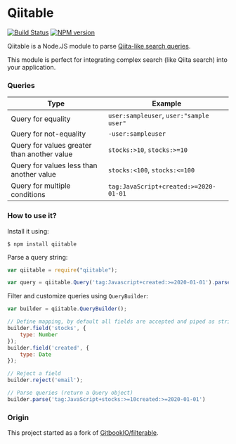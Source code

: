 # Qiitable

[![Build Status](https://travis-ci.com/ryamaguchi0220/qiitable.svg?branch=master)](https://travis-ci.com/ryamaguchi0220/qiitable)
[![NPM version](https://badge.fury.io/js/qiitable.svg)](https://badge.fury.io/js/qiitable)

Qiitable is a Node.JS module to parse [Qiita-like search queries](https://help.qiita.com/ja/articles/qiita-search-options).

This module is perfect for integrating complex search (like Qiita search) into your application.

### Queries

| Type | Example |
| ---- | ------- |
| Query for equality | `user:sampleuser`, `user:"sample user"` |
| Query for not-equality | `-user:sampleuser` |
| Query for values greater than another value | `stocks:>10`, `stocks:>=10` |
| Query for values less than another value | `stocks:<100`, `stocks:<=100` |
| Query for multiple conditions | `tag:JavaScript+created:>=2020-01-01` |

### How to use it?

Install it using:

```
$ npm install qiitable
```

Parse a query string:

```js
var qiitable = require("qiitable");

var query = qiitable.Query('tag:Javascript+created:>=2020-01-01').parse();
```

Filter and customize queries using `QueryBuilder`:

```js
var builder = qiitable.QueryBuilder();

// Define mapping, by default all fields are accepted and piped as string
builder.field('stocks', {
    type: Number
});
builder.field('created', {
    type: Date
});

// Reject a field
builder.reject('email');

// Parse queries (return a Query object)
builder.parse('tag:JavaScript+stocks:>=10created:>=2020-01-01')
```

### Origin

This project started as a fork of [GitbookIO/filterable](https://github.com/GitbookIO/filterable).
